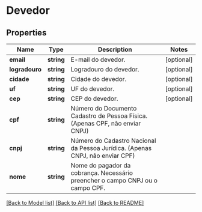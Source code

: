# Devedor

## Properties
Name | Type | Description | Notes
------------ | ------------- | ------------- | -------------
**email** | **string** | E-mail do devedor. | [optional] 
**logradouro** | **string** | Logradouro do devedor. | [optional] 
**cidade** | **string** | Cidade do devedor. | [optional] 
**uf** | **string** | UF do devedor. | [optional] 
**cep** | **string** | CEP do devedor. | [optional] 
**cpf** | **string** | Número do Documento Cadastro de Pessoa Física. (Apenas CPF, não enviar CNPJ) | 
**cnpj** | **string** | Número do Cadastro Nacional da Pessoa Jurídica. (Apenas CNPJ, não enviar CPF) | 
**nome** | **string** | Nome do pagador da cobrança. Necessário preencher o campo CNPJ ou o campo CPF. | 

[[Back to Model list]](../../README.md#documentation-for-models) [[Back to API list]](../../README.md#documentation-for-api-endpoints) [[Back to README]](../../README.md)

